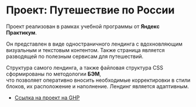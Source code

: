 # Проект: Путешествие по России

Проект реализован в рамках учебной программы от **Яндекс Практикум**.

Он представлен в виде одностраничного лендинга с вдохновляющим визуальным и текстовым контентом.
Также страница является разводящей по полезным сервисам для путешествий.

Структура самого лендинга, а также файловая структура CSS сформированы по методологии **БЭМ**,  
что позволяет оперативно вносить необходимые корректировки в стили блоков, их расположение и наполнение.
Лендинг является адаптивным.

* [Ссылка на проект на GHP](https://ragna-a4.github.io/russian-travel/)
